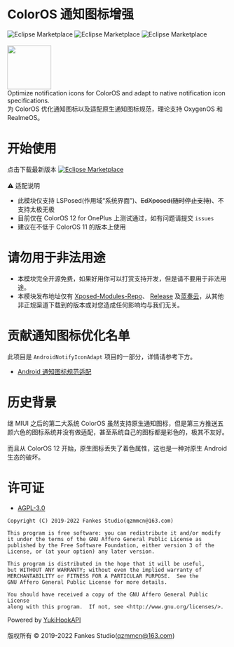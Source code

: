 # ColorOS 通知图标增强

![Eclipse Marketplace](https://img.shields.io/badge/build-passing-brightgreen)
![Eclipse Marketplace](https://img.shields.io/badge/license-AGPL3.0-blue)
![Eclipse Marketplace](https://img.shields.io/badge/version-v1.0-green)
<br/><br/>
<img src="https://github.com/fankes/ColorOSNotifyIcon/blob/master/app/src/main/ic_launcher-playstore.png" width = "100" height = "100"/>
<br/>
Optimize notification icons for ColorOS and adapt to native notification icon specifications.<br/>
为 ColorOS 优化通知图标以及适配原生通知图标规范，理论支持 OxygenOS 和 RealmeOS。

# 开始使用

点击下载最新版本
<a href='https://github.com/fankes/ColorOSNotifyIcon/releases'>![Eclipse Marketplace](https://img.shields.io/badge/download-v1.0-green)</a>
<br/><br/>
⚠️ 适配说明<br/>

- 此模块仅支持 LSPosed(作用域“系统界面”)、~~EdXposed(随时停止支持)~~、不支持太极无极
- 目前仅在 ColorOS 12 for OnePlus 上测试通过，如有问题请提交 `issues`
- 建议在不低于 ColorOS 11 的版本上使用

# 请勿用于非法用途

- 本模块完全开源免费，如果好用你可以打赏支持开发，但是请不要用于非法用途。
- 本模块发布地址仅有 [Xposed-Modules-Repo](https://github.com/Xposed-Modules-Repo/com.fankes.coloros.notify/releases)、
  [Release](https://github.com/fankes/ColorOSNotifyIcon/releases)
  及[蓝奏云](https://fankes.lanzouy.com/b030rvjyf)，从其他非正规渠道下载到的版本或对您造成任何影响均与我们无关。

# 贡献通知图标优化名单

此项目是 `AndroidNotifyIconAdapt` 项目的一部分，详情请参考下方。<br/>

- [Android 通知图标规范适配](https://github.com/fankes/AndroidNotifyIconAdapt)

# 历史背景

继 MIUI 之后的第二大系统 ColorOS 虽然支持原生通知图标，但是第三方推送五颜六色的图标系统并没有做适配，甚至系统自己的图标都是彩色的，极其不友好。<br/><br/>
而且从 ColorOS 12 开始，原生图标丢失了着色属性，这也是一种对原生 Android 生态的破坏。

# 许可证

- [AGPL-3.0](https://www.gnu.org/licenses/agpl-3.0.html)

```
Copyright (C) 2019-2022 Fankes Studio(qzmmcn@163.com)

This program is free software: you can redistribute it and/or modify
it under the terms of the GNU Affero General Public License as
published by the Free Software Foundation, either version 3 of the
License, or (at your option) any later version.

This program is distributed in the hope that it will be useful,
but WITHOUT ANY WARRANTY; without even the implied warranty of
MERCHANTABILITY or FITNESS FOR A PARTICULAR PURPOSE.  See the
GNU Affero General Public License for more details.

You should have received a copy of the GNU Affero General Public License
along with this program.  If not, see <http://www.gnu.org/licenses/>.
```

Powered by [YukiHookAPI](https://github.com/fankes/YukiHookAPI)<br/><br/>
版权所有 © 2019-2022 Fankes Studio(qzmmcn@163.com)